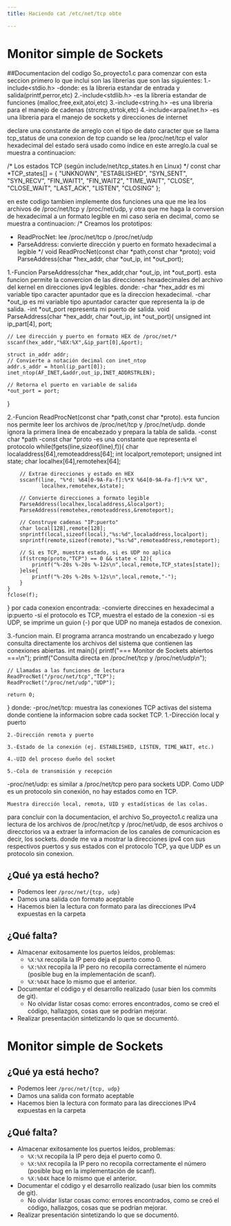 ```yaml
---
title: Haciendo cat /etc/net/tcp obte

---
```


# Monitor simple de Sockets
##Documentacion del codigo So_proyecto1.c
para comenzar con esta seccion primero lo que inclui son las librerias que son las siguientes:
1.-include<stdio.h> -donde: es la libreria estandar de entrada y salida(printf,perror,etc)
2.-include<stdlib.h> -es la libreria estandar de funciones (malloc,free,exit,atoi,etc)
3.-include<string.h> -es una libreria para el manejo de cadenas (strcmp,strtok,etc) 
4.-include<arpa/inet.h> -es una libreria para el manejo de sockets y direcciones de internet

declare una constante de arreglo con el tipo de dato caracter que se llama tcp_status  de una conexion de tcp cuando se lea /proc/net/tcp el valor hexadecimal del estado será usado como índice en este arreglo.la cual se muestra a continuacion:

/*
Los estados TCP (según include/net/tcp_states.h en Linux)
*/
const char *TCP_states[] = {
    "UNKNOWN",
    "ESTABLISHED",
    "SYN_SENT",
    "SYN_RECV",
    "FIN_WAIT1",
    "FIN_WAIT2",
    "TIME_WAIT",
    "CLOSE",
    "CLOSE_WAIT",
    "LAST_ACK",
    "LISTEN",
    "CLOSING"
};

en este codigo tambien implemente dos funciones una que me lea los archivos de /proc/net/tcp y /proc/net/udp, y otra que me haga la conversion de hexadecimal a un formato legible en mi caso seria en decimal, como se muestra a continuacion:
/*
Creamos los prototipos:
- ReadProcNet: lee /proc/net/tcp o /proc/net/udp
- ParseAddress: convierte dirección y puerto en formato hexadecimal a legible
*/
void ReadProcNet(const char *path,const char *proto);
void ParseAddress(char *hex_addr, char *out_ip, int *out_port);

1.-Funcion ParseAddress(char *hex_addr,char *out_ip, int *out_port).
esta funcion permite la convercion de las direcciones hexadecimales del archivo del kernel en direcciones ipv4 legibles.
donde:
    -char *hex_addr es mi variable tipo caracter apuntador que es la direccion hexadecimal.
    -char *out_ip es mi variable tipo apuntador caracter que representa la ip de salida.
    -int *out_port representa mi puerto de salida.
void ParseAddress(char *hex_addr, char *out_ip, int *out_port){
    unsigned int ip_part[4], port;

    // Lee dirección y puerto en formato HEX de /proc/net/*
    sscanf(hex_addr,"%8X:%X",&ip_part[0],&port);

    struct in_addr addr;
    // Convierte a notación decimal con inet_ntop
    addr.s_addr = htonl(ip_part[0]);
    inet_ntop(AF_INET,&addr,out_ip,INET_ADDRSTRLEN);

    // Retorna el puerto en variable de salida
    *out_port = port;
}

2.-Funcion ReadProcNet(const char *path,const char *proto).
esta funcion nos permite leer los archivos de /proc/net/tcp y /proc/net/udp. donde ignora la primera linea de encabezado y prepara la tabla de salida.
    -const char *path
    -const char *proto  -es una constante que representa el protocolo
    while(fgets(line,sizeof(line),f)){
        char localaddress[64],remoteaddress[64];
        int localport,remoteport;
        unsigned int state;
        char localhex[64],remotehex[64];

        // Extrae direcciones y estado en HEX
        sscanf(line, "%*d: %64[0-9A-Fa-f]:%*X %64[0-9A-Fa-f]:%*X %X",
               localhex,remotehex,&state);

        // Convierte direcciones a formato legible
        ParseAddress(localhex,localaddress,&localport);		
        ParseAddress(remotehex,remoteaddress,&remoteport);

        // Construye cadenas "IP:puerto"
        char local[128],remote[128];
        snprintf(local,sizeof(local),"%s:%d",localaddress,localport);
        snprintf(remote,sizeof(remote),"%s:%d",remoteaddress,remoteport);

        // Si es TCP, muestra estado, si es UDP no aplica
        if(strcmp(proto,"TCP") == 0 && state < 12){
            printf("%-20s %-20s %-12s\n",local,remote,TCP_states[state]);
        }else{
            printf("%-20s %-20s %-12s\n",local,remote,"-");
        }
    }
    fclose(f);
}
por cada conexion encontrada:
    -convierte direccines en hexadecimal a ip:puerto
    -si el protocolo es TCP, muestra el estado de la conexion 
    -si es UDP, se imprime un guion (-) por que UDP no maneja estados de conexion.

3.-funcion main.
El programa arranca mostrando un encabezado y luego consulta directamente los archivos del sistema que contienen las conexiones abiertas.
int main(){
    printf("=== Monitor de Sockets abiertos ===\n");
    printf("Consulta directa en /proc/net/tcp y /proc/net/udp\n");

    // Llamadas a las funciones de lectura
    ReadProcNet("/proc/net/tcp","TCP");
    ReadProcNet("/proc/net/udp","UDP");

    return 0;
}
donde:
-proc/net/tcp: muestra las conexiones TCP activas del sistema donde contiene la informacion sobre cada socket TCP.
    1.-Dirección local y puerto

    2.-Dirección remota y puerto

    3.-Estado de la conexión (ej. ESTABLISHED, LISTEN, TIME_WAIT, etc.)

    4.-UID del proceso dueño del socket

    5.-Cola de transmisión y recepción



-proc/net/udp: es similar a /proc/net/tcp pero para sockets UDP.
    Como UDP es un protocolo sin conexión, no hay estados como en TCP.

    Muestra dirección local, remota, UID y estadísticas de las colas.

para concluir con la documentacion, el archivo So_proyecto1.c realiza una lectura de los archivos de /proc/net/tcp y /proc/net/udp, de esos archivos o direcctorios va a extraer la informacion de los canales de comunicacion es decir, los sockets. donde me va a mostrar la direcciones ipv4 con sus respectivos puertos y sus estados con el protocolo TCP, ya que UDP es un protocolo sin conexion.

## ¿Qué ya está hecho?
- Podemos leer `/proc/net/{tcp, udp}`
- Damos una salida con formato aceptable
- Hacemos bien la lectura con formato para las direcciones IPv4 expuestas en la carpeta

## ¿Qué falta?
- Almacenar exitosamente los puertos leídos, problemas:
    - `%X:%X` recopila la IP pero deja el puerto como 0.
    - `%X:%hX` recopila la IP pero no recopila correctamente el número (posible bug en la implementación de scanf).
    - `%X:%04X` hace lo mismo que el anterior.
- Documentar el código y el desarrollo realizado (usar bien los commits de git).
    - No olvidar listar cosas como: errores encontrados, como se creó el código, hallazgos, cosas que se podrían mejorar.
- Realizar presentación sintetizando lo que se documentó.
# Monitor simple de Sockets
## ¿Qué ya está hecho?
- Podemos leer `/proc/net/{tcp, udp}`
- Damos una salida con formato aceptable
- Hacemos bien la lectura con formato para las direcciones IPv4 expuestas en la carpeta

## ¿Qué falta?
- Almacenar exitosamente los puertos leídos, problemas:
    - `%X:%X` recopila la IP pero deja el puerto como 0.
    - `%X:%hX` recopila la IP pero no recopila correctamente el número (posible bug en la implementación de scanf).
    - `%X:%04X` hace lo mismo que el anterior.
- Documentar el código y el desarrollo realizado (usar bien los commits de git).
    - No olvidar listar cosas como: errores encontrados, como se creó el código, hallazgos, cosas que se podrían mejorar.
- Realizar presentación sintetizando lo que se documentó.
